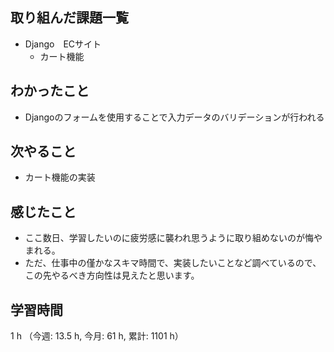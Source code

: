 ## 取り組んだ課題一覧
- Django　ECサイト
    - カート機能

## わかったこと
- Djangoのフォームを使用することで入力データのバリデーションが行われる

## 次やること
- カート機能の実装

## 感じたこと
- ここ数日、学習したいのに疲労感に襲われ思うように取り組めないのが悔やまれる。
- ただ、仕事中の僅かなスキマ時間で、実装したいことなど調べているので、この先やるべき方向性は見えたと思います。

## 学習時間
1 h （今週: 13.5 h, 今月: 61 h, 累計: 1101 h）

